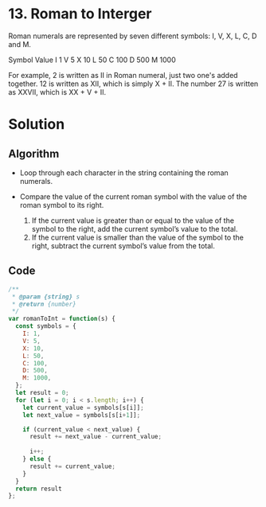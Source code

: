 # 13. Roman to Interger

 Roman numerals are represented by seven different symbols: I, V, X, L, C, D and M.

Symbol       Value
I             1
V             5
X             10
L             50
C             100
D             500
M             1000

For example, 2 is written as II in Roman numeral, just two one's added together. 12 is written as XII, which is simply X + II. The number 27 is written as XXVII, which is XX + V + II.

# Solution
## Algorithm
* Loop through each character in the string containing the roman numerals.

* Compare the value of the current roman symbol with the value of the roman symbol to its right.

  1. If the current value is greater than or equal to the value of the symbol to the right, add the current symbol’s value to the total.
   2. If the current value is smaller than the value of the symbol to the right, subtract the current symbol’s value from the total.

## Code
```javascript
/**
 * @param {string} s
 * @return {number}
 */
var romanToInt = function(s) {
  const symbols = {
    I: 1,
    V: 5,
    X: 10,
    L: 50,
    C: 100,
    D: 500,
    M: 1000,
  };
  let result = 0;
  for (let i = 0; i < s.length; i++) {
    let current_value = symbols[s[i]];
    let next_value = symbols[s[i+1]];

    if (current_value < next_value) {
      result += next_value - current_value;
      
      i++;
    } else {
      result += current_value;
    }
  }
  return result
};
```


